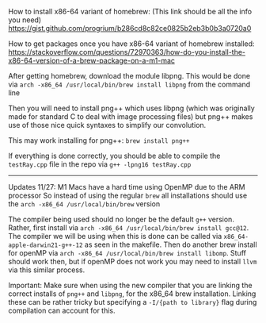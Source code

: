 How to install x86-64 variant of homebrew:
(This link should be all the info you need)
https://gist.github.com/progrium/b286cd8c82ce0825b2eb3b0b3a0720a0


How to get packages once you have x86-64 variant of homebrew installed: 
https://stackoverflow.com/questions/72970363/how-do-you-install-the-x86-64-version-of-a-brew-package-on-a-m1-mac


After getting homebrew, download the module libpng. This would be done via `arch -x86_64 /usr/local/bin/brew install libpng` from the command line

Then you will need to install png++ which uses libpng (which was originally made for standard C to deal with image processing files) but png++ makes use of those nice quick syntaxes to simplify our convolution.

This may work installing for png++:
`brew install png++`

If everything is done correctly, you should be able to compile the `testRay.cpp` file in the repo via `g++ -lpng16 testRay.cpp`

---------------------------------------------------------------------------------------------------------------
Updates 11/27:
M1 Macs have a hard time using OpenMP due to the ARM processor
So instead of using the regular `brew` all installations should use the `arch -x86_64 /usr/local/bin/brew` version

The compiler being used should no longer be the default `g++` version. Rather, first install via 
`arch -x86_64 /usr/local/bin/brew install gcc@12`. The compiler we will be using when this is done can be called via `x86_64-apple-darwin21-g++-12` as seen in the makefile. Then do another brew install for openMP via
`arch -x86_64 /usr/local/bin/brew install libomp`. Stuff should work then, but if openMP does not work you may need to install `llvm` via this similar process.

Important: Make sure when using the new compiler that you are linking the correct installs of `png++` and `libpng`, for the x86_64 brew installation. Linking these can be rather tricky but specifying a `-I/{path to library}` flag during compilation can account for this.